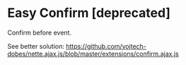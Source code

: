 # Easy Confirm [deprecated]

Confirm before event.

See better solution: https://github.com/vojtech-dobes/nette.ajax.js/blob/master/extensions/confirm.ajax.js

